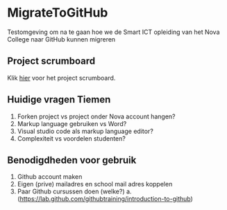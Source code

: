 # MigrateToGitHub
Testomgeving om na te gaan hoe we de Smart ICT opleiding van het Nova College naar GitHub kunnen migreren

## Project scrumboard
Klik [hier](https://github.com/TiemenSoeteman/MigrateToGitHub/projects/1) voor het project scrumboard.

## Huidige vragen Tiemen
1. Forken project vs project onder Nova account hangen?
2. Markup language gebruiken vs Word?
3. Visual studio code als markup language editor?
4. Complexiteit vs voordelen studenten?

## Benodigdheden voor gebruik
1. Github account maken
2. Eigen (prive) mailadres en school mail adres koppelen
3. Paar Github cursussen doen (welke?)
    a. (https://lab.github.com/githubtraining/introduction-to-github)
    